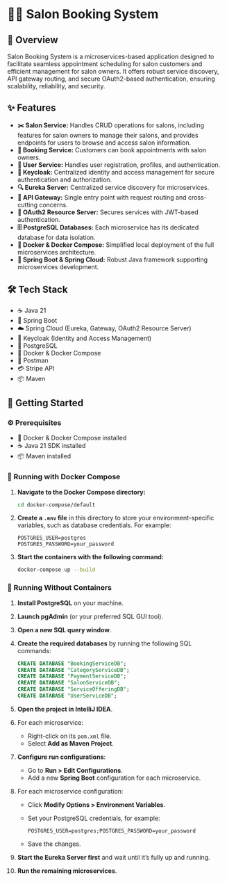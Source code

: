 # 💇‍♀️ Salon Booking System

## 📖 Overview

Salon Booking System is a microservices-based application designed to facilitate seamless appointment scheduling for salon customers and efficient management for salon owners. It offers robust service discovery, API gateway routing, and secure OAuth2-based authentication, ensuring scalability, reliability, and security.

## ✨ Features

- **✂️ Salon Service:** Handles CRUD operations for salons, including features for salon owners to manage their salons, and provides endpoints for users to browse and access salon information.
- **📅 Booking Service:** Customers can book appointments with salon owners.
- **👤 User Service:** Handles user registration, profiles, and authentication.
- **🔑 Keycloak:** Centralized identity and access management for secure authentication and authorization.
- **🔍 Eureka Server:** Centralized service discovery for microservices.
- **🚪 API Gateway:** Single entry point with request routing and cross-cutting concerns.
- **🔐 OAuth2 Resource Server:** Secures services with JWT-based authentication.
- **🗄️ PostgreSQL Databases:** Each microservice has its dedicated database for data isolation.
- **🐳 Docker & Docker Compose:** Simplified local deployment of the full microservices architecture.
- **🌱 Spring Boot & Spring Cloud:** Robust Java framework supporting microservices development.

## 🛠️ Tech Stack

- ☕ Java 21
- 🌱 Spring Boot
- ☁️ Spring Cloud (Eureka, Gateway, OAuth2 Resource Server)
- 🔐 Keycloak (Identity and Access Management)
- 🐘 PostgreSQL
- 🐳 Docker & Docker Compose
- 🧪 Postman
- 💳 Stripe API
- 📦 Maven

## 🚀 Getting Started

### ⚙️ Prerequisites

- 🐳 Docker & Docker Compose installed
- ☕ Java 21 SDK installed
- 📦 Maven installed

### 🐳 Running with Docker Compose

1. **Navigate to the Docker Compose directory:**

   ```bash
   cd docker-compose/default
   ```

2. **Create a `.env` file** in this directory to store your environment-specific variables, such as database credentials. For example:

   ```
   POSTGRES_USER=postgres
   POSTGRES_PASSWORD=your_password
   ```

3. **Start the containers with the following command:**

   ```bash
   docker-compose up --build
   ```

### 🔧 Running Without Containers

1. **Install PostgreSQL** on your machine.

2. **Launch pgAdmin** (or your preferred SQL GUI tool).

3. **Open a new SQL query window**.

4. **Create the required databases** by running the following SQL commands:

   ```sql
   CREATE DATABASE "BookingServiceDB";
   CREATE DATABASE "CategoryServiceDB";
   CREATE DATABASE "PaymentServiceDB";
   CREATE DATABASE "SalonServiceDB";
   CREATE DATABASE "ServiceOfferingDB";
   CREATE DATABASE "UserServiceDB";
   ```

5. **Open the project in IntelliJ IDEA**.

6. For each microservice:

   * Right-click on its `pom.xml` file.
   * Select **Add as Maven Project**.

7. **Configure run configurations**:

   * Go to **Run > Edit Configurations**.
   * Add a new **Spring Boot** configuration for each microservice.

8. For each microservice configuration:

   * Click **Modify Options > Environment Variables**.
   * Set your PostgreSQL credentials, for example:

     ```
     POSTGRES_USER=postgres;POSTGRES_PASSWORD=your_password
     ```
   * Save the changes.

9. **Start the Eureka Server first** and wait until it’s fully up and running.

10. **Run the remaining microservices**.
